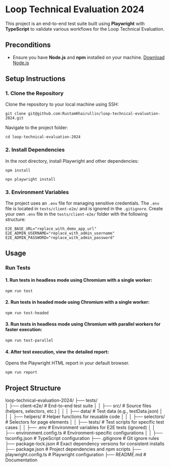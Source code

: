 # Loop Technical Evaluation 2024

This project is an end-to-end test suite built using **Playwright** with **TypeScript** to validate various workflows for the Loop Technical Evaluation.

## **Preconditions**

- Ensure you have **Node.js** and **npm** installed on your machine. [Download Node.js](https://nodejs.org)

## **Setup Instructions**

### **1. Clone the Repository**

Clone the repository to your local machine using SSH:

```
git clone git@github.com:RustamKhairullin/loop-technical-evaluation-2024.git
```

Navigate to the project folder:

```
cd loop-technical-evaluation-2024
```

### **2. Install Dependencies**

In the root directory, install Playwright and other dependencies:

```
npm install
```

```
npx playwright install
```

### **3. Environment Variables**

The project uses an `.env` file for managing sensitive credentials. The `.env` file is located in `tests/client-e2e/` and is ignored in the `.gitignore`. Create your own `.env` file in the `tests/client-e2e/` folder with the following structure:

```
E2E_BASE_URL="replace_with_demo_app_url"
E2E_ADMIN_USERNAME="replace_with_admin_username"
E2E_ADMIN_PASSWORD="replace_with_admin_password"
```

## **Usage**

### **Run Tests**

#### **1. Run tests in headless mode using Chromium with a single worker:**

```
npm run test
```

#### **2. Run tests in headed mode using Chromium with a single worker:**

```
npm run test-headed
```

#### **3. Run tests in headless mode using Chromium with parallel workers for faster execution:**

```
npm run test-parallel
```

#### **4. After test execution, view the detailed report:**
Opens the Playwright HTML report in your default browser.
```
npm run report
```

## **Project Structure**
loop-technical-evaluation-2024/
├── tests/                    
│   ├── client-e2e/            # End-to-end test suite
│   │   ├── src/               # Source files (helpers, selectors, etc.)
│   │   │   ├── data/          # Test data (e.g., testData.json)
│   │   │   ├── helpers/       # Helper functions for reusable code
│   │   │   ├── selectors/     # Selectors for page elements
│   │   ├── tests/             # Test scripts for specific test cases
│   │   ├── .env               # Environment variables for E2E tests (ignored)
│   │   ├── environment.config.ts  # Environment-specific configurations
│   │   ├── tsconfig.json      # TypeScript configuration
├── .gitignore                 # Git ignore rules
├── package-lock.json          # Exact dependency versions for consistent installs
├── package.json               # Project dependencies and npm scripts
├── playwright.config.ts       # Playwright configuration
├── README.md                  # Documentation


